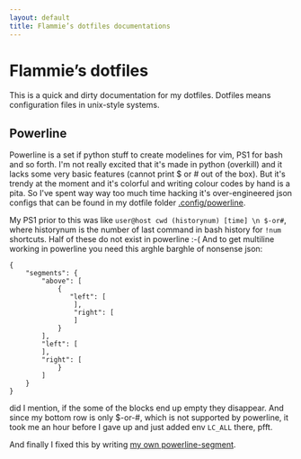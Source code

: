 ```yaml
---
layout: default
title: Flammie’s dotfiles documentations
---
```


# Flammie’s dotfiles

This is a quick and dirty documentation for my dotfiles. Dotfiles means
configuration files in unix-style systems.

## Powerline

Powerline is a set if python stuff to create modelines for vim, PS1 for bash and
so forth. I'm not really excited that it's made in python (overkill) and it
lacks some very basic features (cannot print $ or # out of the box). But it's
trendy at the moment and it's colorful and writing colour codes by hand is a
pita. So I've spent way way too much time hacking it's over-engineered json
configs that can be found in my dotfile folder
[.config/powerline](https://github.com/flammie/dotfiles/tree/master/config/powerline).

My PS1 prior to this was like `user@host cwd (historynum) [time] \n $-or#`,
where historynum is the number of last command in bash history for `!num`
shortcuts. Half of these do not exist in powerline :-(
And to get multiline working in powerline you need this arghle barghle of
nonsense json:

```
{
	"segments": {
        "above": [
            {
               "left": [
                ],
                "right": [
                ]
            }
        ],
        "left": [
        ],
        "right": [
            }
        ]
	}
}
```

did I mention, if the some of the blocks end up empty they disappear. And since
my bottom row is only $-or-#, which is not supported by powerline, it took me an
hour before I gave up and just added env `LC_ALL` there, pfft.

And finally I fixed this by writing [my own
powerline-segment](//github.com/flammie/powerline-flammie/).
